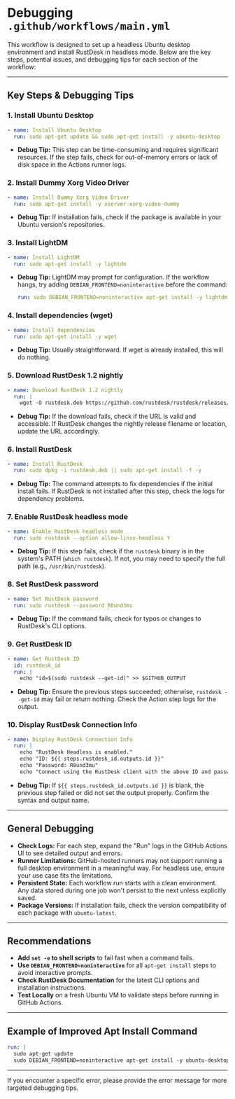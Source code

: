 # Debugging `.github/workflows/main.yml`

This workflow is designed to set up a headless Ubuntu desktop environment and install RustDesk in headless mode. Below are the key steps, potential issues, and debugging tips for each section of the workflow:

---

## Key Steps & Debugging Tips

### 1. Install Ubuntu Desktop
```yaml
- name: Install Ubuntu Desktop
  run: sudo apt-get update && sudo apt-get install -y ubuntu-desktop
```
- **Debug Tip:** This step can be time-consuming and requires significant resources. If the step fails, check for out-of-memory errors or lack of disk space in the Actions runner logs.

### 2. Install Dummy Xorg Video Driver
```yaml
- name: Install Dummy Xorg Video Driver
  run: sudo apt-get install -y xserver-xorg-video-dummy
```
- **Debug Tip:** If installation fails, check if the package is available in your Ubuntu version's repositories.

### 3. Install LightDM
```yaml
- name: Install LightDM
  run: sudo apt-get install -y lightdm
```
- **Debug Tip:** LightDM may prompt for configuration. If the workflow hangs, try adding `DEBIAN_FRONTEND=noninteractive` before the command:
  ```yaml
  run: sudo DEBIAN_FRONTEND=noninteractive apt-get install -y lightdm
  ```

### 4. Install dependencies (wget)
```yaml
- name: Install dependencies
  run: sudo apt-get install -y wget
```
- **Debug Tip:** Usually straightforward. If wget is already installed, this will do nothing.

### 5. Download RustDesk 1.2 nightly
```yaml
- name: Download RustDesk 1.2 nightly
  run: |
    wget -O rustdesk.deb https://github.com/rustdesk/rustdesk/releases/download/nightly/rustdesk-1.2.0-nightly-amd64.deb
```
- **Debug Tip:** If the download fails, check if the URL is valid and accessible. If RustDesk changes the nightly release filename or location, update the URL accordingly.

### 6. Install RustDesk
```yaml
- name: Install RustDesk
  run: sudo dpkg -i rustdesk.deb || sudo apt-get install -f -y
```
- **Debug Tip:** The command attempts to fix dependencies if the initial install fails. If RustDesk is not installed after this step, check the logs for dependency problems.

### 7. Enable RustDesk headless mode
```yaml
- name: Enable RustDesk headless mode
  run: sudo rustdesk --option allow-linux-headless Y
```
- **Debug Tip:** If this step fails, check if the `rustdesk` binary is in the system's PATH (`which rustdesk`). If not, you may need to specify the full path (e.g., `/usr/bin/rustdesk`).

### 8. Set RustDesk password
```yaml
- name: Set RustDesk password
  run: sudo rustdesk --password R0und3mu
```
- **Debug Tip:** If the command fails, check for typos or changes to RustDesk's CLI options.

### 9. Get RustDesk ID
```yaml
- name: Get RustDesk ID
  id: rustdesk_id
  run: |
    echo "id=$(sudo rustdesk --get-id)" >> $GITHUB_OUTPUT
```
- **Debug Tip:** Ensure the previous steps succeeded; otherwise, `rustdesk --get-id` may fail or return nothing. Check the Action step logs for the output.

### 10. Display RustDesk Connection Info
```yaml
- name: Display RustDesk Connection Info
  run: |
    echo "RustDesk Headless is enabled."
    echo "ID: ${{ steps.rustdesk_id.outputs.id }}"
    echo "Password: R0und3mu"
    echo "Connect using the RustDesk client with the above ID and password."
```
- **Debug Tip:** If `${{ steps.rustdesk_id.outputs.id }}` is blank, the previous step failed or did not set the output properly. Confirm the syntax and output name.

---

## General Debugging

- **Check Logs:** For each step, expand the "Run" logs in the GitHub Actions UI to see detailed output and errors.
- **Runner Limitations:** GitHub-hosted runners may not support running a full desktop environment in a meaningful way. For headless use, ensure your use case fits the limitations.
- **Persistent State:** Each workflow run starts with a clean environment. Any data stored during one job won't persist to the next unless explicitly saved.
- **Package Versions:** If installation fails, check the version compatibility of each package with `ubuntu-latest`.

---

## Recommendations

- **Add `set -e` to shell scripts** to fail fast when a command fails.
- **Use `DEBIAN_FRONTEND=noninteractive`** for all `apt-get install` steps to avoid interactive prompts.
- **Check RustDesk Documentation** for the latest CLI options and installation instructions.
- **Test Locally** on a fresh Ubuntu VM to validate steps before running in GitHub Actions.

---

## Example of Improved Apt Install Command

```yaml
run: |
  sudo apt-get update
  sudo DEBIAN_FRONTEND=noninteractive apt-get install -y ubuntu-desktop xserver-xorg-video-dummy lightdm wget
```

---

If you encounter a specific error, please provide the error message for more targeted debugging tips.
